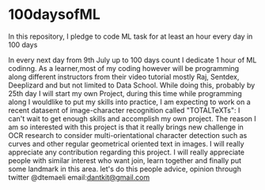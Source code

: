 # 100daysofML
In this repository, I pledge to code ML task for at least an hour every day in 100 days

In every next day from 9th July up to 100 days count I dedicate 1 hour of ML codinng. As a learner,most of my coding however will
be programming along different instructors from their video tutorial mostly Raj, Sentdex, Deeplizard and but not limited to Data School.
While doing this, probably by 25th day I will start my own Project, during this time while programming along I wouldlike to put my skills into practice, I am expecting to work on a recent datasent of image-character recognition called "TOTALTeXTs": I can't wait to get enough skills and accomplish my own project. The reason I am so interested with this project is that it really brings new challenge in OCR research to consider multi-orientational character detection such as curves and other regular geometrical oriented text in images. I will really appreciate any contribution regarding this project. I will really appreciate people with similar interest who want join, learn together and finally put some landmark in this area. 
let's do this people
advice, opinion through twitter @dtemaeli email:dantkit@gmail.com
